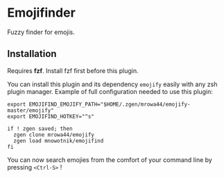 # Emojifinder #

Fuzzy finder for emojis.

## Installation

Requires **fzf**. Install fzf first before this plugin.

You can install this plugin and its dependency `emojify` easily with
any zsh plugin manager. Example of full configuration needed
to use this plugin:

```
export EMOJIFIND_EMOJIFY_PATH="$HOME/.zgen/mrowa44/emojify-master/emojify"
export EMOJIFIND_HOTKEY="^s"

if ! zgen saved; then
  zgen clone mrowa44/emojify
  zgen load mnowotnik/emojifind
fi
```

You can now search emojies from the comfort of your command line by pressing `<Ctrl-S>` !
